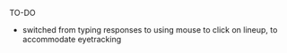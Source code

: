 
TO-DO

* switched from typing responses to using mouse to click on lineup, to accommodate eyetracking



